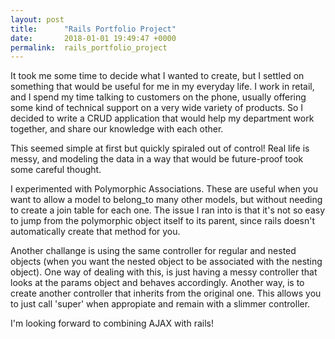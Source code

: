 ```yaml
---
layout: post
title:      "Rails Portfolio Project"
date:       2018-01-01 19:49:47 +0000
permalink:  rails_portfolio_project
---
```



It took me some time to decide what I wanted to create, but I settled on something that would be useful for me in my everyday life.
I work in retail, and I spend my time talking to customers on the phone, usually offering some kind of technical support on a very wide variety of products.
So I decided to write a CRUD application that would help my department work together, and share our knowledge with each other.

This seemed simple at first but quickly spiraled out of control! 
Real life is messy, and modeling the data in a way that would be future-proof took some careful thought.

I experimented with Polymorphic Associations.
These are useful when you want to allow a model to belong_to many other models, but without needing to create a join table for each one.
The issue I ran into is that it's not so easy to jump from the polymorphic object itself to its parent, since rails doesn't automatically create that method for you.

Another challange is using the same controller for regular and nested objects (when you want the nested object to be associated with the nesting object).
One way of dealing with this, is just having a messy controller that looks at the params object and behaves accordingly.
Another way, is to create another controller that inherits from the original one. This allows you to just call 'super' when appropiate and remain with a slimmer controller.

I'm looking forward to combining AJAX with rails!
